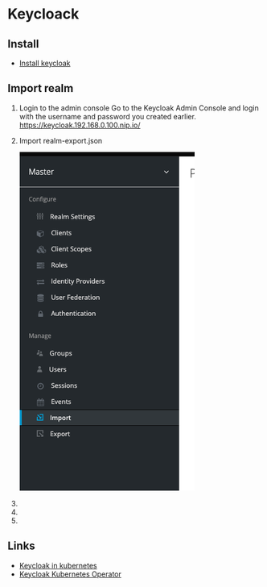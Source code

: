 # Keycloack

## Install
- [Install keycloak](install-keycloak.md)

## Import realm

1. Login to the admin console
    Go to the Keycloak Admin Console and login with the username and password you created earlier.
    <https://keycloak.192.168.0.100.nip.io/>

2. Import realm-export.json

    ![Import realm](./import.png)

3. 
1. 
1. 


## Links
- [Keycloak in kubernetes](https://www.keycloak.org/getting-started/getting-started-kube)
- [Keycloak Kubernetes Operator](https://www.keycloak.org/getting-started/getting-started-operator-kubernetes)